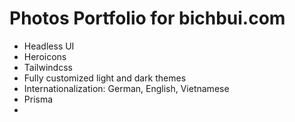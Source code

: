 # Photos Portfolio for bichbui.com

- Headless UI
- Heroicons
- Tailwindcss
- Fully customized light and dark themes
- Internationalization: German, English, Vietnamese
- Prisma
-
